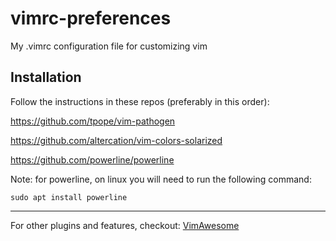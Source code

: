 # vimrc-preferences

My .vimrc configuration file for customizing vim

## Installation

Follow the instructions in these repos (preferably in this order):

https://github.com/tpope/vim-pathogen

https://github.com/altercation/vim-colors-solarized

https://github.com/powerline/powerline

Note: for powerline, on linux you will need to run the following command:

`sudo apt install powerline`

--------

For other plugins and features, checkout: [VimAwesome](https://vimawesome.com/) 

